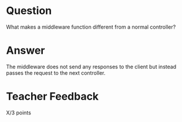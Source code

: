 # Question

What makes a middleware function different from a normal controller?

# Answer

The middleware does not send any responses to the client but instead passes the request to the next controller.

# Teacher Feedback

X/3 points
